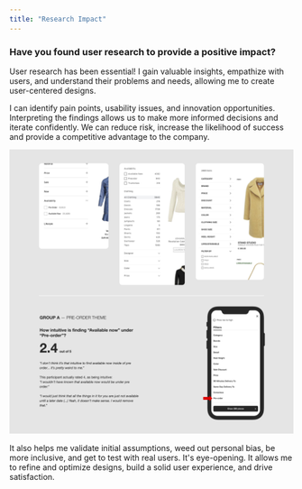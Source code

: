 ```yaml
---
title: "Research Impact"
---
```

### Have you found user research to provide a positive impact?

User research has been essential! I gain valuable insights, empathize with users, and understand their problems and needs, allowing me to create user-centered designs.

I can identify pain points, usability issues, and innovation opportunities. Interpreting the findings allows us to make more informed decisions and iterate confidently. We can reduce risk, increase the likelihood of success and provide a competitive advantage to the company.

![A row of visual benchmarking of 3 different filtering panels of e-commerce, and below a presentation snippet of a user testing with a 2.4 rating out of 5 and user quotes.](../../assets/images/research.png "Visual benchmarking and user testing are two critical ways to help me shape a good product and promote adoption.")

It also helps me validate initial assumptions, weed out personal bias, be more inclusive, and get to test with real users. It's eye-opening. It allows me to refine and optimize designs, build a solid user experience, and drive satisfaction.